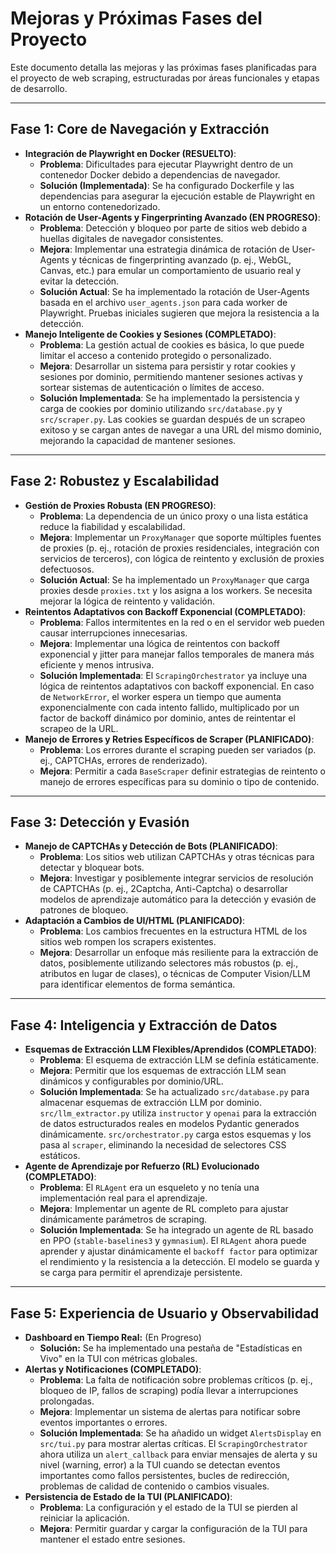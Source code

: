 # Mejoras y Próximas Fases del Proyecto

Este documento detalla las mejoras y las próximas fases planificadas para el proyecto de web scraping, estructuradas por áreas funcionales y etapas de desarrollo.

---

## Fase 1: Core de Navegación y Extracción

-   **Integración de Playwright en Docker (RESUELTO)**:
    *   **Problema**: Dificultades para ejecutar Playwright dentro de un contenedor Docker debido a dependencias de navegador.
    *   **Solución (Implementada)**: Se ha configurado Dockerfile y las dependencias para asegurar la ejecución estable de Playwright en un entorno contenedorizado.
-   **Rotación de User-Agents y Fingerprinting Avanzado (EN PROGRESO)**:
    *   **Problema**: Detección y bloqueo por parte de sitios web debido a huellas digitales de navegador consistentes.
    *   **Mejora**: Implementar una estrategia dinámica de rotación de User-Agents y técnicas de fingerprinting avanzado (p. ej., WebGL, Canvas, etc.) para emular un comportamiento de usuario real y evitar la detección.
    *   **Solución Actual**: Se ha implementado la rotación de User-Agents basada en el archivo `user_agents.json` para cada worker de Playwright. Pruebas iniciales sugieren que mejora la resistencia a la detección.
-   **Manejo Inteligente de Cookies y Sesiones (COMPLETADO)**:
    *   **Problema**: La gestión actual de cookies es básica, lo que puede limitar el acceso a contenido protegido o personalizado.
    *   **Mejora**: Desarrollar un sistema para persistir y rotar cookies y sesiones por dominio, permitiendo mantener sesiones activas y sortear sistemas de autenticación o límites de acceso.
    *   **Solución Implementada**: Se ha implementado la persistencia y carga de cookies por dominio utilizando `src/database.py` y `src/scraper.py`. Las cookies se guardan después de un scrapeo exitoso y se cargan antes de navegar a una URL del mismo dominio, mejorando la capacidad de mantener sesiones.

---

## Fase 2: Robustez y Escalabilidad

-   **Gestión de Proxies Robusta (EN PROGRESO)**:
    *   **Problema**: La dependencia de un único proxy o una lista estática reduce la fiabilidad y escalabilidad.
    *   **Mejora**: Implementar un `ProxyManager` que soporte múltiples fuentes de proxies (p. ej., rotación de proxies residenciales, integración con servicios de terceros), con lógica de reintento y exclusión de proxies defectuosos.
    *   **Solución Actual**: Se ha implementado un `ProxyManager` que carga proxies desde `proxies.txt` y los asigna a los workers. Se necesita mejorar la lógica de reintento y validación.
-   **Reintentos Adaptativos con Backoff Exponencial (COMPLETADO)**:
    *   **Problema**: Fallos intermitentes en la red o en el servidor web pueden causar interrupciones innecesarias.
    *   **Mejora**: Implementar una lógica de reintentos con backoff exponencial y jitter para manejar fallos temporales de manera más eficiente y menos intrusiva.
    *   **Solución Implementada**: El `ScrapingOrchestrator` ya incluye una lógica de reintentos adaptativos con backoff exponencial. En caso de `NetworkError`, el worker espera un tiempo que aumenta exponencialmente con cada intento fallido, multiplicado por un factor de backoff dinámico por dominio, antes de reintentar el scrapeo de la URL.
-   **Manejo de Errores y Retries Específicos de Scraper (PLANIFICADO)**:
    *   **Problema**: Los errores durante el scraping pueden ser variados (p. ej., CAPTCHAs, errores de renderizado).
    *   **Mejora**: Permitir a cada `BaseScraper` definir estrategias de reintento o manejo de errores específicas para su dominio o tipo de contenido.

---

## Fase 3: Detección y Evasión

-   **Manejo de CAPTCHAs y Detección de Bots (PLANIFICADO)**:
    *   **Problema**: Los sitios web utilizan CAPTCHAs y otras técnicas para detectar y bloquear bots.
    *   **Mejora**: Investigar y posiblemente integrar servicios de resolución de CAPTCHAs (p. ej., 2Captcha, Anti-Captcha) o desarrollar modelos de aprendizaje automático para la detección y evasión de patrones de bloqueo.
-   **Adaptación a Cambios de UI/HTML (PLANIFICADO)**:
    *   **Problema**: Los cambios frecuentes en la estructura HTML de los sitios web rompen los scrapers existentes.
    *   **Mejora**: Desarrollar un enfoque más resiliente para la extracción de datos, posiblemente utilizando selectores más robustos (p. ej., atributos en lugar de clases), o técnicas de Computer Vision/LLM para identificar elementos de forma semántica.

---

## Fase 4: Inteligencia y Extracción de Datos

-   **Esquemas de Extracción LLM Flexibles/Aprendidos (COMPLETADO)**:
    *   **Problema**: El esquema de extracción LLM se definía estáticamente.
    *   **Mejora**: Permitir que los esquemas de extracción LLM sean dinámicos y configurables por dominio/URL.
    *   **Solución Implementada**: Se ha actualizado `src/database.py` para almacenar esquemas de extracción LLM por dominio. `src/llm_extractor.py` utiliza `instructor` y `openai` para la extracción de datos estructurados reales en modelos Pydantic generados dinámicamente. `src/orchestrator.py` carga estos esquemas y los pasa al `scraper`, eliminando la necesidad de selectores CSS estáticos.
-   **Agente de Aprendizaje por Refuerzo (RL) Evolucionado (COMPLETADO)**:
    *   **Problema**: El `RLAgent` era un esqueleto y no tenía una implementación real para el aprendizaje.
    *   **Mejora**: Implementar un agente de RL completo para ajustar dinámicamente parámetros de scraping.
    *   **Solución Implementada**: Se ha integrado un agente de RL basado en PPO (`stable-baselines3` y `gymnasium`). El `RLAgent` ahora puede aprender y ajustar dinámicamente el `backoff factor` para optimizar el rendimiento y la resistencia a la detección. El modelo se guarda y se carga para permitir el aprendizaje persistente.

---

## Fase 5: Experiencia de Usuario y Observabilidad

-   **Dashboard en Tiempo Real:** (En Progreso)
    -   **Solución:** Se ha implementado una pestaña de "Estadísticas en Vivo" en la TUI con métricas globales.
-   **Alertas y Notificaciones (COMPLETADO)**:
    *   **Problema**: La falta de notificación sobre problemas críticos (p. ej., bloqueo de IP, fallos de scraping) podía llevar a interrupciones prolongadas.
    *   **Mejora**: Implementar un sistema de alertas para notificar sobre eventos importantes o errores.
    *   **Solución Implementada**: Se ha añadido un widget `AlertsDisplay` en `src/tui.py` para mostrar alertas críticas. El `ScrapingOrchestrator` ahora utiliza un `alert_callback` para enviar mensajes de alerta y su nivel (warning, error) a la TUI cuando se detectan eventos importantes como fallos persistentes, bucles de redirección, problemas de calidad de contenido o cambios visuales.
-   **Persistencia de Estado de la TUI (PLANIFICADO)**:
    *   **Problema**: La configuración y el estado de la TUI se pierden al reiniciar la aplicación.
    *   **Mejora**: Permitir guardar y cargar la configuración de la TUI para mantener el estado entre sesiones.
